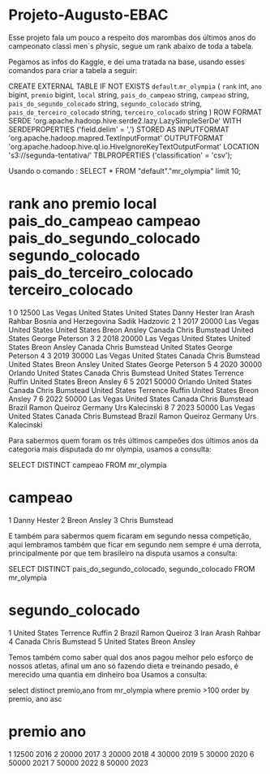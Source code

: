 # Projeto-Augusto-EBAC

Esse projeto fala um pouco a respeito dos marombas dos últimos anos do campeonato classi men´s physic, segue um rank abaixo de toda a tabela.

Pegamos as infos do Kaggle, e dei uma tratada na base, usando esses comandos para criar a tabela a seguir:

CREATE EXTERNAL TABLE IF NOT EXISTS `default`.`mr_olympia` (
  `rank` int,
  `ano` bigint,
  `premio` bigint,
  `local` string,
  `pais_do_campeao` string,
  `campeao` string,
  `pais_do_segundo_colocado` string,
  `segundo_colocado` string,
  `pais_do_terceiro_colocado` string,
  `terceiro_colocado` string
)
ROW FORMAT SERDE 'org.apache.hadoop.hive.serde2.lazy.LazySimpleSerDe'
WITH SERDEPROPERTIES ('field.delim' = ',')
STORED AS INPUTFORMAT 'org.apache.hadoop.mapred.TextInputFormat' OUTPUTFORMAT 'org.apache.hadoop.hive.ql.io.HiveIgnoreKeyTextOutputFormat'
LOCATION 's3://segunda-tentativa/'
TBLPROPERTIES ('classification' = 'csv');


Usando o comando :
SELECT * FROM "default"."mr_olympia" limit 10;

#	rank	ano	premio	local	pais_do_campeao	campeao	pais_do_segundo_colocado	segundo_colocado	pais_do_terceiro_colocado	terceiro_colocado
1	0		12500	Las Vegas United States	United States	Danny Hester	Iran	Arash Rahbar	Bosnia and Herzegovina	Sadik Hadzovic
2	1	2017	20000	Las Vegas United States	United States	Breon Ansley	Canada	Chris Bumstead	United States	George Peterson
3	2	2018	20000	Las Vegas United States	United States	Breon Ansley	Canada	Chris Bumstead	United States	George Peterson
4	3	2019	30000	Las Vegas United States	Canada	Chris Bumstead	United States	Breon Ansley	United States	George Peterson
5	4	2020	30000	Orlando United States	Canada	Chris Bumstead	United States	Terrence Ruffin	United States	Breon Ansley
6	5	2021	50000	Orlando United States	Canada	Chris Bumstead	United States	Terrence Ruffin	United States	Breon Ansley
7	6	2022	50000	Las Vegas United States	Canada	Chris Bumstead	Brazil	Ramon Queiroz	Germany	Urs Kalecinski
8	7	2023	50000	Las Vegas United States	Canada	Chris Bumstead	Brazil	Ramon Queiroz	Germany	Urs Kalecinski

Para sabermos quem foram os três últimos campeões dos últimos anos da categoria mais disputada do mr olympia, usamos a consulta:

SELECT DISTINCT campeao FROM mr_olympia

#	campeao
1	Danny Hester
2	Breon Ansley
3	Chris Bumstead

E também para sabermos quem ficaram em segundo nessa competição, aqui lembramos também que ficar em segundo nem sempre é uma derrota, principalmente por que tem brasileiro na disputa
usamos a consulta:

SELECT DISTINCT pais_do_segundo_colocado, segundo_colocado FROM mr_olympia


#	segundo_colocado
1	United States	Terrence Ruffin
2	Brazil	Ramon Queiroz
3	Iran	Arash Rahbar
4	Canada	Chris Bumstead
5	United States	Breon Ansley

Temos também como saber qual dos anos pagou melhor pelo esforço de nossos atletas, afinal um ano só fazendo dieta e treinando pesado, é merecido uma quantia em dinheiro boa
Usamos a consulta:

select distinct premio,ano from mr_olympia
where premio >100
order by premio, ano asc

#	premio	ano
1	12500	2016
2	20000	2017
3	20000	2018
4	30000	2019
5	30000	2020
6	50000	2021
7	50000	2022
8	50000	2023




